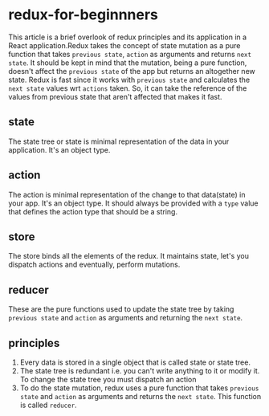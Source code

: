 # redux-for-beginnners
This article is a brief overlook of redux principles and its application in a React application.Redux takes the concept of state mutation as a pure function that takes `previous state`, `action` as arguments and returns `next state`. It should be kept in mind that the mutation, being a pure function, doesn't affect the `previous state` of the app but returns an altogether new state. Redux is fast since it works with `previous state` and calculates the `next state` values wrt `actions` taken. So, it can take the reference of the values from previous state that aren't affected that makes it fast.

## state
The state tree or state is minimal representation of the data in your application. It's an object type.

## action
The action is minimal representation of the change to that data(state) in your app. It's an object type. It should always be provided with a `type` value that defines the action type that should be a string.

## store
The store binds all the elements of the redux. It maintains state, let's you dispatch actions and eventually, perform mutations.

## reducer
These are the pure functions used to update the state tree by taking `previous state` and `action` as arguments and returning the `next state`.

## principles
1. Every data is stored in a single object that is called state or state tree.
2. The state tree is redundant i.e. you can't write anything to it or modify it. To change the state tree you must dispatch an action
3. To do the state mutation, redux uses a pure function that takes `previous state` and `action` as arguments and returns the `next state`. This function is called `reducer`.
